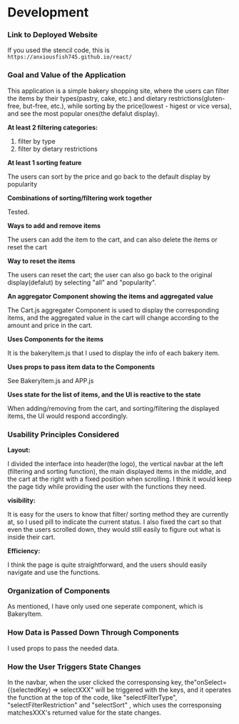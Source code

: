 # Development

### Link to Deployed Website
If you used the stencil code, this is `https://anxiousfish745.github.io/react/`

### Goal and Value of the Application
This application is a simple bakery shopping site, where the users can filter the items by their types(pastry, cake, etc.) and dietary restrictions(gluten-free, but-free, etc.), while sorting by the price(lowest - higest or vice versa), and see the most popular ones(the defalut display).

**At least 2 filtering categories:**
1. filter by type
2. filter by dietary restrictions


**At least 1 sorting feature**  

The users can sort by the price and go back to the default display by popularity

**Combinations of sorting/filtering work together**  

Tested.

**Ways to add and remove items**  

The users can add the item to the cart, and can also delete the items or reset the cart

**Way to reset the items**  

The users can reset the cart; the user can also go back to the original display(defalut) by selecting "all" and "popularity".

**An aggregator Component showing the items and aggregated value**  

The Cart.js aggregater Component is used to display the corresponding items, and the aggregated value in the cart will change according to the amount and price in the cart. 

**Uses Components for the items**  

It is the bakeryItem.js that I used to display the info of each bakery item.

**Uses props to pass item data to the Components**  

See BakeryItem.js and APP.js

**Uses state for the list of items, and the UI is reactive to the state**  

When adding/removing from the cart, and sorting/filtering the displayed items, the UI would respond accordingly. 

### Usability Principles Considered
**Layout:**  

I divided the interface into header(the logo), the vertical navbar at the left (filtering and sorting function), the main displayed items in the middle, and the cart at the right with a fixed position when scrolling. I think it would keep the page tidy while providing the user with the functions they need. 

**visibility:**  

It is easy for the users to know that filter/ sorting method they are currently at, so I used pill to indicate the current status. I also fixed the cart so that even the users scrolled down, they would still easily to figure out what is inside their cart.

**Efficiency:**  

I think the page is quite straightforward, and the users should easily navigate and use the functions.

### Organization of Components
As mentioned, I have only used one seperate component, which is BakeryItem. 

### How Data is Passed Down Through Components
I used props to pass the needed data. 

### How the User Triggers State Changes
In the navbar, when the user clicked the corresponsing key, the"onSelect={(selectedKey) => selectXXX" will be triggered with the keys, and it operates the function at the top of the code, like "selectFilterType", "selectFilterRestriction" and "selectSort" , which uses the corresponsing matchesXXX's returned value for the state changes.
